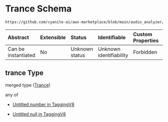# Trance Schema

```txt
https://github.com/cyanite-ai/aws-marketplace/blob/main/audio_analyzer/schemes/marketplace_v1/schema/TaggingV8.schema.json#/$defs/SubgenreScoresV1/properties/trance
```



| Abstract            | Extensible | Status         | Identifiable            | Custom Properties | Additional Properties | Access Restrictions | Defined In                                                                     |
| :------------------ | :--------- | :------------- | :---------------------- | :---------------- | :-------------------- | :------------------ | :----------------------------------------------------------------------------- |
| Can be instantiated | No         | Unknown status | Unknown identifiability | Forbidden         | Allowed               | none                | [TaggingV8.schema.json\*](../out/TaggingV8.schema.json "open original schema") |

## trance Type

merged type ([Trance](taggingv8-defs-subgenrescoresv1-properties-trance.md))

any of

* [Untitled number in TaggingV8](taggingv8-defs-subgenrescoresv1-properties-trance-anyof-0.md "check type definition")

* [Untitled null in TaggingV8](taggingv8-defs-subgenrescoresv1-properties-trance-anyof-1.md "check type definition")

